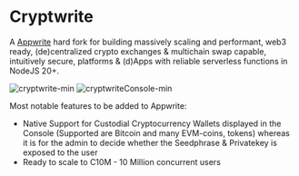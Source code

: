 # Cryptwrite

A [Appwrite](https://appwrite.io) hard fork for building massively scaling and performant, web3 ready, (de)centralized crypto exchanges & multichain swap capable, intuitively secure, platforms & (d)Apps with reliable serverless functions in NodeJS 20+.

![cryptwrite-min](https://github.com/cryptwrite/.github/assets/114028070/0226849f-61c2-4c97-8923-74faafa9954d)
![cryptwriteConsole-min](https://github.com/cryptwrite/.github/assets/114028070/1697b543-fdd7-4a14-8697-bcfbd581fc8e)

Most notable features to be added to Appwrite:
- Native Support for Custodial Cryptocurrency Wallets displayed in the Console (Supported are Bitcoin and many EVM-coins, tokens) whereas it is for the admin to decide whether the Seedphrase & Privatekey is exposed to the user
- Ready to scale to C10M - 10 Million concurrent users
